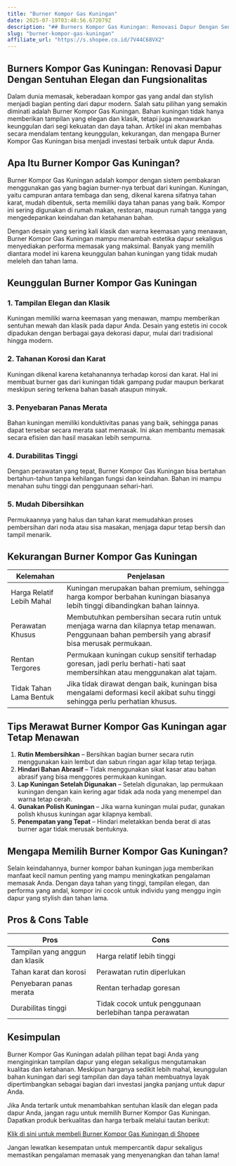 ```yaml
---
title: "Burner Kompor Gas Kuningan"
date: 2025-07-19T03:48:56.672079Z
description: "## Burners Kompor Gas Kuningan: Renovasi Dapur Dengan Sentuhan Elegan dan Fungsionalitas..."
slug: "burner-kompor-gas-kuningan"
affiliate_url: "https://s.shopee.co.id/7V44C68VX2"
---
```

## Burners Kompor Gas Kuningan: Renovasi Dapur Dengan Sentuhan Elegan dan Fungsionalitas

Dalam dunia memasak, keberadaan kompor gas yang andal dan stylish menjadi bagian penting dari dapur modern. Salah satu pilihan yang semakin diminati adalah Burner Kompor Gas Kuningan. Bahan kuningan tidak hanya memberikan tampilan yang elegan dan klasik, tetapi juga menawarkan keunggulan dari segi kekuatan dan daya tahan. Artikel ini akan membahas secara mendalam tentang keunggulan, kekurangan, dan mengapa Burner Kompor Gas Kuningan bisa menjadi investasi terbaik untuk dapur Anda.

## Apa Itu Burner Kompor Gas Kuningan?

Burner Kompor Gas Kuningan adalah kompor dengan sistem pembakaran menggunakan gas yang bagian burner-nya terbuat dari kuningan. Kuningan, yaitu campuran antara tembaga dan seng, dikenal karena sifatnya tahan karat, mudah dibentuk, serta memiliki daya tahan panas yang baik. Kompor ini sering digunakan di rumah makan, restoran, maupun rumah tangga yang mengedepankan keindahan dan ketahanan bahan.

Dengan desain yang sering kali klasik dan warna keemasan yang menawan, Burner Kompor Gas Kuningan mampu menambah estetika dapur sekaligus menyediakan performa memasak yang maksimal. Banyak yang memilih diantara model ini karena keunggulan bahan kuningan yang tidak mudah meleleh dan tahan lama.

## Keunggulan Burner Kompor Gas Kuningan

### 1. Tampilan Elegan dan Klasik
Kuningan memiliki warna keemasan yang menawan, mampu memberikan sentuhan mewah dan klasik pada dapur Anda. Desain yang estetis ini cocok dipadukan dengan berbagai gaya dekorasi dapur, mulai dari tradisional hingga modern.

### 2. Tahanan Korosi dan Karat
Kuningan dikenal karena ketahanannya terhadap korosi dan karat. Hal ini membuat burner gas dari kuningan tidak gampang pudar maupun berkarat meskipun sering terkena bahan basah ataupun minyak.

### 3. Penyebaran Panas Merata
Bahan kuningan memiliki konduktivitas panas yang baik, sehingga panas dapat tersebar secara merata saat memasak. Ini akan membantu memasak secara efisien dan hasil masakan lebih sempurna.

### 4. Durabilitas Tinggi
Dengan perawatan yang tepat, Burner Kompor Gas Kuningan bisa bertahan bertahun-tahun tanpa kehilangan fungsi dan keindahan. Bahan ini mampu menahan suhu tinggi dan penggunaan sehari-hari.

### 5. Mudah Dibersihkan
Permukaannya yang halus dan tahan karat memudahkan proses pembersihan dari noda atau sisa masakan, menjaga dapur tetap bersih dan tampil menarik.

## Kekurangan Burner Kompor Gas Kuningan

| **Kelemahan** | **Penjelasan** |
|----------------|----------------|
| Harga Relatif Lebih Mahal | Kuningan merupakan bahan premium, sehingga harga kompor berbahan kuningan biasanya lebih tinggi dibandingkan bahan lainnya. |
| Perawatan Khusus | Membutuhkan pembersihan secara rutin untuk menjaga warna dan kilapnya tetap menawan. Penggunaan bahan pembersih yang abrasif bisa merusak permukaan. |
| Rentan Tergores | Permukaan kuningan cukup sensitif terhadap goresan, jadi perlu berhati-hati saat membersihkan atau menggunakan alat tajam. |
| Tidak Tahan Lama Bentuk | Jika tidak dirawat dengan baik, kuningan bisa mengalami deformasi kecil akibat suhu tinggi sehingga perlu perhatian khusus. |

## Tips Merawat Burner Kompor Gas Kuningan agar Tetap Menawan

1. **Rutin Membersihkan** – Bersihkan bagian burner secara rutin menggunakan kain lembut dan sabun ringan agar kilap tetap terjaga.
2. **Hindari Bahan Abrasif** – Tidak menggunakan sikat kasar atau bahan abrasif yang bisa menggores permukaan kuningan.
3. **Lap Kuningan Setelah Digunakan** – Setelah digunakan, lap permukaan kuningan dengan kain kering agar tidak ada noda yang menempel dan warna tetap cerah.
4. **Gunakan Polish Kuningan** – Jika warna kuningan mulai pudar, gunakan polish khusus kuningan agar kilapnya kembali.
5. **Penempatan yang Tepat** – Hindari meletakkan benda berat di atas burner agar tidak merusak bentuknya.

## Mengapa Memilih Burner Kompor Gas Kuningan?

Selain keindahannya, burner kompor bahan kuningan juga memberikan manfaat kecil namun penting yang mampu meningkatkan pengalaman memasak Anda. Dengan daya tahan yang tinggi, tampilan elegan, dan performa yang andal, kompor ini cocok untuk individu yang menggu ingin dapur yang stylish dan tahan lama.

## Pros & Cons Table

| **Pros** | **Cons** |
|----------------------------|------------------------------|
| Tampilan yang anggun dan klasik | Harga relatif lebih tinggi |
| Tahan karat dan korosi | Perawatan rutin diperlukan |
| Penyebaran panas merata | Rentan terhadap goresan |
| Durabilitas tinggi | Tidak cocok untuk penggunaan berlebihan tanpa perawatan |

## Kesimpulan

Burner Kompor Gas Kuningan adalah pilihan tepat bagi Anda yang menginginkan tampilan dapur yang elegan sekaligus mengutamakan kualitas dan ketahanan. Meskipun harganya sedikit lebih mahal, keunggulan bahan kuningan dari segi tampilan dan daya tahan membuatnya layak dipertimbangkan sebagai bagian dari investasi jangka panjang untuk dapur Anda.

Jika Anda tertarik untuk menambahkan sentuhan klasik dan elegan pada dapur Anda, jangan ragu untuk memilih Burner Kompor Gas Kuningan. Dapatkan produk berkualitas dan harga terbaik melalui tautan berikut:

[Klik di sini untuk membeli Burner Kompor Gas Kuningan di Shopee](https://s.shopee.co.id/7V44C68VX2)

Jangan lewatkan kesempatan untuk mempercantik dapur sekaligus memastikan pengalaman memasak yang menyenangkan dan tahan lama!